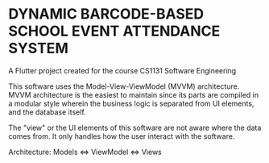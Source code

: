 # DYNAMIC BARCODE-BASED SCHOOL EVENT ATTENDANCE SYSTEM

A Flutter project created for the course CS1131 Software Engineering

This software uses the Model-View-ViewModel (MVVM) architecture. MVVM architecture is the easiest to maintain since its parts are compiled in a modular style wherein the business logic is separated from UI elements, and the database itself.  

The "view" or the UI elements of this software are not aware where the data comes from. It only handles how the user interact with the software.

Architecture:
Models <=> ViewModel <=> Views

